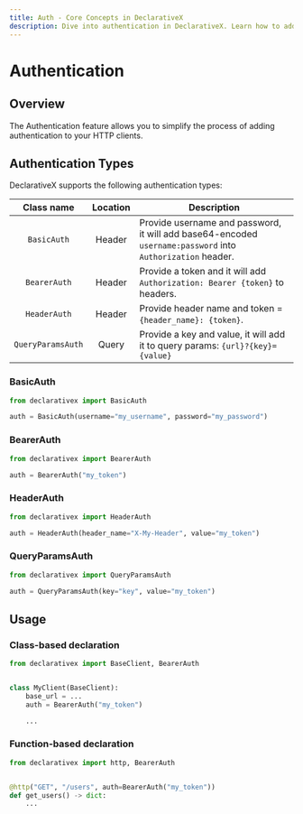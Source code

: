```yaml
---
title: Auth - Core Concepts in DeclarativeX
description: Dive into authentication in DeclarativeX. Learn how to add authentication to your HTTP clients.
---
```


# Authentication

## Overview

The Authentication feature allows you to simplify the process of adding authentication to your HTTP clients.

## Authentication Types

DeclarativeX supports the following authentication types:

|     Class name      |  Location  | Description                                                                                                    |
|:-------------------:|:----------:|----------------------------------------------------------------------------------------------------------------|
|     `BasicAuth`     |   Header   | Provide username and password, <br>it will add base64-encoded `username:password` into `Authorization` header. |
|    `BearerAuth`     |   Header   | Provide a token and it will add `Authorization: Bearer {token}` to headers.                                    |
|    `HeaderAuth`     |   Header   | Provide header name and token = `{header_name}: {token}`.                                                      |
|  `QueryParamsAuth`  |   Query    | Provide a key and value, it will add it to query params: `{url}?{key}={value}`                                 |


### BasicAuth

```python
from declarativex import BasicAuth

auth = BasicAuth(username="my_username", password="my_password")
```

### BearerAuth

```python
from declarativex import BearerAuth

auth = BearerAuth("my_token")
```

### HeaderAuth

```python
from declarativex import HeaderAuth

auth = HeaderAuth(header_name="X-My-Header", value="my_token")
```

### QueryParamsAuth

```python
from declarativex import QueryParamsAuth

auth = QueryParamsAuth(key="key", value="my_token")
```

## Usage

### Class-based declaration

```python
from declarativex import BaseClient, BearerAuth


class MyClient(BaseClient):
    base_url = ...
    auth = BearerAuth("my_token")

    ...

```

### Function-based declaration

```python
from declarativex import http, BearerAuth


@http("GET", "/users", auth=BearerAuth("my_token"))
def get_users() -> dict:
    ...

```